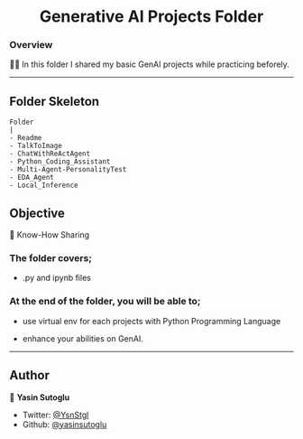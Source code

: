 <h1 align="center">Generative AI Projects Folder</h1>

<h3>Overview</h3>
👨‍💻 In this folder I shared my basic GenAI projects while practicing beforely.
<hr>

<!-- ![Alt text](https://giphy.com/peekasso)  -->

<!-- ------------------------------------------------------ -->

## Folder Skeleton 

```
Folder
|
- Readme
- TalkToImage
- ChatWithReActAgent
- Python_Coding_Assistant
- Multi-Agent-PersonalityTest
- EDA_Agent
- Local_Inference
```

<!-- --------------------------------------- -->

## Objective

🎯 Know-How Sharing

### The folder covers;

- .py and ipynb files 

### At the end of the folder, you will be able to;

- use virtual env for each projects with Python Programming Language

- enhance your abilities on GenAI.

<hr>

## Author

👤 **Yasin Sutoglu**

- Twitter: [@YsnStgl](https://twitter.com/YsnStgl)
- Github: [@yasinsutoglu](https://github.com/yasinsutoglu)

